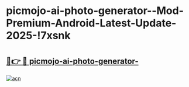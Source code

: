 # picmojo-ai-photo-generator--Mod-Premium-Android-Latest-Update-2025-!7xsnk

# <h2><a href="https://6h1b40.esa.edu.pl?title=picmojo-ai-photo-generator-&ref=7xsnk">🔗👉 🔴 picmojo-ai-photo-generator-</a></h2>

[![acn](https://github.com/user-attachments/assets/0f9c940e-d8b0-45ae-aac7-cd30a18b3e1c)](https://6h1b40.esa.edu.pl?title=picmojo-ai-photo-generator-&ref=7xsnk)

